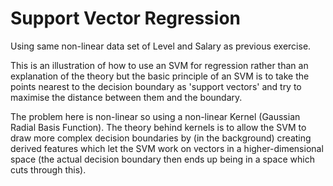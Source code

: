 # Support Vector Regression

Using same non-linear data set of Level and Salary as previous exercise.

This is an illustration of how to use an SVM for regression rather than an explanation of the theory but the basic principle of an SVM is to take the points nearest to the decision boundary as 'support vectors' and try to maximise the distance between them and the boundary.

The problem here is non-linear so using a non-linear Kernel (Gaussian Radial Basis Function). The theory behind kernels is to allow the SVM to draw more complex decision boundaries by (in the background) creating derived features which let the SVM work on vectors in a higher-dimensional space (the actual decision boundary then ends up being in a space which cuts through this).

